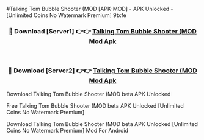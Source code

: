 #Talking Tom Bubble Shooter (MOD [APK-MOD] - APK Unlocked - [Unlimited Coins No Watermark Premium] 9txfe



<div align="center">

<h3>🔴 Download [Server1] 👉👉 <a href="https://momento.my/?title=Talking_Tom_Bubble_Shooter_(MOD">Talking Tom Bubble Shooter (MOD Mod Apk</a></h3><br>

<h3>🔴 Download [Server2] 👉👉 <a href="https://momento.my/?title=Talking_Tom_Bubble_Shooter_(MOD">Talking Tom Bubble Shooter (MOD Mod Apk</a></h3>
</div>



Download Talking Tom Bubble Shooter (MOD beta APK Unlocked

Free Talking Tom Bubble Shooter (MOD beta APK Unlocked [Unlimited Coins No Watermark Premium]

Download Talking Tom Bubble Shooter (MOD beta APK Unlocked [Unlimited Coins No Watermark Premium] Mod For Android
